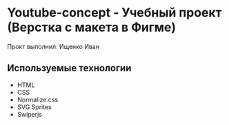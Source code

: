 # Youtube-concept - Учебный проект (Верстка с макета в Фигме)
Прокт выполнил: Ищенко Иван

## Используемые технологии
- HTML
- CSS
- Normalize.css
- SVG Sprites
- Swiperjs
